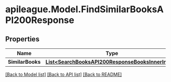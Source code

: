 # apileague.Model.FindSimilarBooksAPI200Response

## Properties

Name | Type | Description | Notes
------------ | ------------- | ------------- | -------------
**SimilarBooks** | [**List&lt;SearchBooksAPI200ResponseBooksInnerInner&gt;**](SearchBooksAPI200ResponseBooksInnerInner.md) |  | [optional] 

[[Back to Model list]](../README.md#documentation-for-models) [[Back to API list]](../README.md#documentation-for-api-endpoints) [[Back to README]](../README.md)

